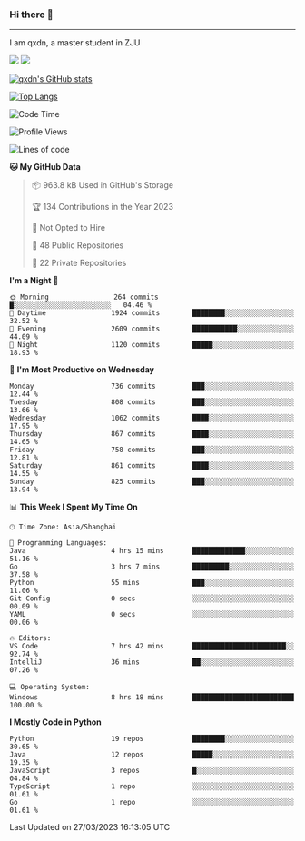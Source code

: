 ### Hi there 👋
---

I am qxdn, a master student in ZJU

[![](https://img.shields.io/badge/blog-qxdn-brightgreen?style=for-the-badge&logo=hexo)](https://qianxu.run) [![](https://img.shields.io/badge/bilibili-qxdn-ff69b4?style=for-the-badge&logo=Bilibili)](https://space.bilibili.com/11674667)


[![qxdn's GitHub stats](https://github-readme-stats.vercel.app/api?username=qxdn&count_private=true&show_icons=true)](https://github.com/qxdn)

[![Top Langs](https://github-readme-stats.vercel.app/api/top-langs/?username=qxdn&layout=compact)](https://github.com/qxdn)

<!--START_SECTION:waka-->
![Code Time](http://img.shields.io/badge/Code%20Time-933%20hrs%2047%20mins-blue)

![Profile Views](http://img.shields.io/badge/Profile%20Views-2-blue)

![Lines of code](https://img.shields.io/badge/From%20Hello%20World%20I%27ve%20Written-10.3%20million%20lines%20of%20code-blue)

**🐱 My GitHub Data** 

> 📦 963.8 kB Used in GitHub's Storage 
 > 
> 🏆 134 Contributions in the Year 2023
 > 
> 🚫 Not Opted to Hire
 > 
> 📜 48 Public Repositories 
 > 
> 🔑 22 Private Repositories 
 > 
**I'm a Night 🦉** 

```text
🌞 Morning                264 commits         █░░░░░░░░░░░░░░░░░░░░░░░░   04.46 % 
🌆 Daytime                1924 commits        ████████░░░░░░░░░░░░░░░░░   32.52 % 
🌃 Evening                2609 commits        ███████████░░░░░░░░░░░░░░   44.09 % 
🌙 Night                  1120 commits        █████░░░░░░░░░░░░░░░░░░░░   18.93 % 
```
📅 **I'm Most Productive on Wednesday** 

```text
Monday                   736 commits         ███░░░░░░░░░░░░░░░░░░░░░░   12.44 % 
Tuesday                  808 commits         ███░░░░░░░░░░░░░░░░░░░░░░   13.66 % 
Wednesday                1062 commits        ████░░░░░░░░░░░░░░░░░░░░░   17.95 % 
Thursday                 867 commits         ████░░░░░░░░░░░░░░░░░░░░░   14.65 % 
Friday                   758 commits         ███░░░░░░░░░░░░░░░░░░░░░░   12.81 % 
Saturday                 861 commits         ████░░░░░░░░░░░░░░░░░░░░░   14.55 % 
Sunday                   825 commits         ███░░░░░░░░░░░░░░░░░░░░░░   13.94 % 
```


📊 **This Week I Spent My Time On** 

```text
🕑︎ Time Zone: Asia/Shanghai

💬 Programming Languages: 
Java                     4 hrs 15 mins       █████████████░░░░░░░░░░░░   51.16 % 
Go                       3 hrs 7 mins        █████████░░░░░░░░░░░░░░░░   37.58 % 
Python                   55 mins             ███░░░░░░░░░░░░░░░░░░░░░░   11.06 % 
Git Config               0 secs              ░░░░░░░░░░░░░░░░░░░░░░░░░   00.09 % 
YAML                     0 secs              ░░░░░░░░░░░░░░░░░░░░░░░░░   00.06 % 

🔥 Editors: 
VS Code                  7 hrs 42 mins       ███████████████████████░░   92.74 % 
IntelliJ                 36 mins             ██░░░░░░░░░░░░░░░░░░░░░░░   07.26 % 

💻 Operating System: 
Windows                  8 hrs 18 mins       █████████████████████████   100.00 % 
```

**I Mostly Code in Python** 

```text
Python                   19 repos            ████████░░░░░░░░░░░░░░░░░   30.65 % 
Java                     12 repos            █████░░░░░░░░░░░░░░░░░░░░   19.35 % 
JavaScript               3 repos             █░░░░░░░░░░░░░░░░░░░░░░░░   04.84 % 
TypeScript               1 repo              ░░░░░░░░░░░░░░░░░░░░░░░░░   01.61 % 
Go                       1 repo              ░░░░░░░░░░░░░░░░░░░░░░░░░   01.61 % 
```




 Last Updated on 27/03/2023 16:13:05 UTC
<!--END_SECTION:waka-->

<!--
**qxdn/qxdn** is a ✨ _special_ ✨ repository because its `README.md` (this file) appears on your GitHub profile.

Here are some ideas to get you started:

- 🔭 I’m currently working on ...
- 🌱 I’m currently learning ...
- 👯 I’m looking to collaborate on ...
- 🤔 I’m looking for help with ...
- 💬 Ask me about ...
- 📫 How to reach me: ...
- 😄 Pronouns: ...
- ⚡ Fun fact: ...
-->
